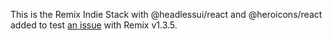 This is the Remix Indie Stack with @headlessui/react and @heroicons/react added to test [an issue](https://github.com/remix-run/remix/issues/2691) with Remix v1.3.5.
